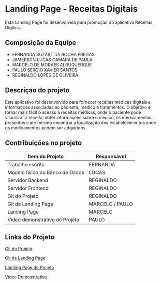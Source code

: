 # Landing Page - Receitas Digitais

Esta Landing Page foi desenvolvida para promoção do aplicativo Receitas Digitais.

## Composição da Equipe

- FERNANDA SUZART DA ROCHA FREITAS
- JAMERSON LUCAS CAMARA DE PAULA
- MARCELO DE MORAES ALBUQUERQUE
- PAULO SERGIO XAVIER SANTOS
- REGINALDO LOPES DE OLIVEIRA

## Descrição do projeto

Este aplicativo foi desenvolvido para fornecer receitas médicas digitais e informações associadas ao paciente, médico e tratamentos. O objetivo é tornar mais fácil o acesso a receitas médicas, onde o paciente pode visualizar a receita, obter informações sobre o médico, os medicamentos prescritos e até mesmo encontrar a localização dos estabelecimentos onde os medicamentos podem ser adquiridos.

## Contribuições no projeto


| Item do Projeto | Responsável |
|-|-|
| Trabalho escrito | FERNANDA |
| Modelo físico do Banco de Dados | LUCAS |
| Servidor Backend | REGINALDO |
| Servidor Frontend | REGINALDO |
| Git do Projeto | REGINALDO |
| Git da Landing Page | MARCELO / PAULO |
| Landing Page | MARCELO |
| Vídeo demonstrativo do Projeto | PAULO |

## Links do Projeto

[Git do Projeto]()

[Git da Landing Page](https://github.com/paulopxz/receita-digital_landing-page/tree/main)

[Landing Page do Projeto](https://paulopxz.github.io/receita-digital_landing-page/)

[Vídeo Demonstrativo]()
